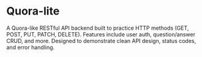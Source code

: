 # Quora-lite
A Quora-like RESTful API backend built to practice HTTP methods (GET, POST, PUT, PATCH, DELETE). Features include user auth, question/answer CRUD, and more. Designed to demonstrate clean API design, status codes, and error handling.
